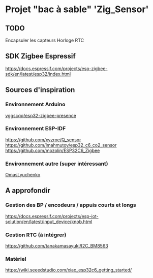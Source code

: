 # Projet "bac à sable" 'Zig_Sensor'

## TODO

Encapsuler les capteurs
Horloge RTC

## SDK Zigbee Espressif

<https://docs.espressif.com/projects/esp-zigbee-sdk/en/latest/esp32/index.html>

## Sources d'inspiration

### Environnement Arduino

[vggscqq/esp32-zigbee-presence](https://github.com/vggscqq/esp32-zigbee-presence)

### Environnement ESP-IDF

<https://github.com/xyzroe/Q_sensor>
<https://github.com/lmahmutov/esp32_c6_co2_sensor>
<https://github.com/mozolin/ESP32C6_Zigbee>

### Environnement autre (super intéressant)

[OmasLyuchenko](https://medium.com/@omaslyuchenko)

## A approfondir

### Gestion des BP / encodeurs / appuis courts et longs

<https://docs.espressif.com/projects/esp-iot-solution/en/latest/input_device/knob.html>

### Gestion RTC (à intégrer)

<https://github.com/tanakamasayuki/I2C_BM8563>

### Matériel

<https://wiki.seeedstudio.com/xiao_esp32c6_getting_started/>
